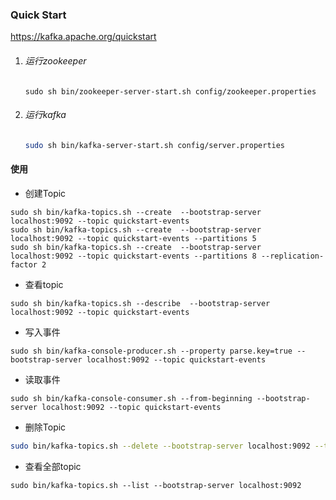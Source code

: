 ### Quick Start

https://kafka.apache.org/quickstart

1. ###### 运行zookeeper 

   ```shell
   sudo sh bin/zookeeper-server-start.sh config/zookeeper.properties
   ```

2. ###### 运行kafka

   ```sh
   sudo sh bin/kafka-server-start.sh config/server.properties
   ```

####  使用

-  创建Topic

```shell
sudo sh bin/kafka-topics.sh --create  --bootstrap-server localhost:9092 --topic quickstart-events
sudo sh bin/kafka-topics.sh --create  --bootstrap-server localhost:9092 --topic quickstart-events --partitions 5
sudo sh bin/kafka-topics.sh --create  --bootstrap-server localhost:9092 --topic quickstart-events --partitions 8 --replication-factor 2 
```

- 查看topic

```shell
sudo sh bin/kafka-topics.sh --describe  --bootstrap-server localhost:9092 --topic quickstart-events
```

- 写入事件

```shell
sudo sh bin/kafka-console-producer.sh --property parse.key=true --bootstrap-server localhost:9092 --topic quickstart-events
```

- 读取事件

```shell
sudo sh bin/kafka-console-consumer.sh --from-beginning --bootstrap-server localhost:9092 --topic quickstart-events 
```

- 删除Topic

```sh
sudo bin/kafka-topics.sh --delete --bootstrap-server localhost:9092 --topic quickstart-events
```

-  查看全部topic

```SH
sudo bin/kafka-topics.sh --list --bootstrap-server localhost:9092
```
